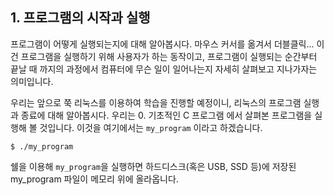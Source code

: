## 1. 프로그램의 시작과 실행
프로그램이 어떻게 실행되는지에 대해 알아봅시다. 마우스 커서를 옮겨서 더블클릭... 이건 프로그램을 실행하기 위해 사용자가 하는 동작이고, 프로그램이 실행되는 순간부터 끝날 때 까지의 과정에서 컴퓨터에 무슨 일이 일어나는지 자세히 살펴보고 지나가자는 의미입니다.

우리는 앞으로 쭉 리눅스를 이용하여 학습을 진행할 예정이니, 리눅스의 프로그램 실행과 종료에 대해 알아봅시다. 우리는 0. 기초적인 C 프로그램 에서 살펴본 프로그램을 실행해 볼 것입니다. 이것을 여기에서는 `my_program` 이라고 하겠습니다.
```
$ ./my_program
```

쉘을 이용해 `my_program`을 실행하면 하드디스크(혹은 USB, SSD 등)에 저장된 my_program 파일이 메모리 위에 올라옵니다.
